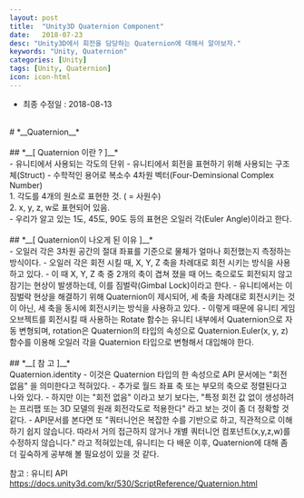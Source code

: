 ```yaml
---
layout: post
title:  "Unity3D Quaternion Component"
date:   2018-07-23
desc: "Unity3D에서 회전을 담당하는 Quaternion에 대해서 알아보자."
keywords: "Unity, Quaternion"
categories: [Unity]
tags: [Unity, Quaternion]
icon: icon-html
---
```


* 최종 수정일 : 2018-08-13
<br />
# *__Quaternion__*
<br />
<br />
## *__[ Quaternion 이란 ? ]__*
<br />
 - 유니티에서 사용되는 각도의 단위
 - 유니티에서 회전을 표현하기 위해 사용되는 구조체(Struct)
 - 수학적인 용어로 복소수 4차원 벡터(Four-Deminsional Complex Number)
<br />
1. 각도를 4개의 원소로 표현한 것. ( = 사원수)
<br />
2. x, y, z, w로 표현되어 있음.
<br />
 - 우리가 알고 있는 1도, 45도, 90도 등의 표현은 오일러 각(Euler Angle)이라고 한다.
<br />
<br />
## *__[ Quaternion이 나오게 된 이유 ]__*
<br />
 - 오일러 각은 3차원 공간의 절대 좌표를 기준으로 물체가 얼마나 회전했는지 측정하는 방식이다.
 - 오일러 각은 회전 시킬 때, X, Y, Z 축을 차례대로 회전 시키는 방식을 사용하고 있다.
 - 이 때 X, Y, Z 축 중 2개의 축이 겹쳐 졌을 때 어느 축으로도 회전되지 않고 잠기는 현상이 발생하는데, 이를 짐벌락(Gimbal Lock)이라고 한다.
 - 유니티에서는 이 짐벌락 현상을 해결하기 위해 Quaternion이 제시되어, 세 축을 차례대로 회전시키는 것이 아닌, 세 축을 동시에 회전시키는 방식을 사용하고 있다.
 - 이렇게 때문에 유니티 게임오브젝트를 회전시킬 때 사용하는 Rotate 함수는 유니티 내부에서 Quaternion으로 자동 변형되며, rotation은 Quaternion의 타입의 속성으로 Quaternion.Euler(x, y, z) 함수를 이용해 오일러 각을 Quaternion 타입으로 변형해서 대입해야 한다.
<br />
<br />
## *__[ 참 고 ]__*
<br />
Quaternion.identity
 - 이것은 Quaternion 타입의 한 속성으로 API 문서에는 "회전 없음" 을 의미한다고 적혀있다.
 - 추가로 월드 좌표 축 또는 부모의 축으로 정렬된다고 나와 있다.
 - 하지만 이는 "회전 없음" 이라고 보기 보다는, "특정 회전 값 없이 생성하려는 프리팹 또는 3D 모델의 원래 회전각도로 적용한다" 라고 보는 것이 좀 더 정확할 것 같다.
 - API문서를 본다면 또 "쿼터니언은 복잡한 수를 기반으로 하고, 직관적으로 이해하기 쉽지 않습니다. 따라서 거의 접근하지 않거나 개별 쿼터니언 컴포넌트(x,y,z,w)를 수정하지 않습니다." 라고 적혀있는데, 유니티는 다 배운 이후, Quaternion에 대해 좀 더 깊숙하게 공부해 볼 필요성이 있을 것 같다.




참고 : 유니티 API
https://docs.unity3d.com/kr/530/ScriptReference/Quaternion.html
